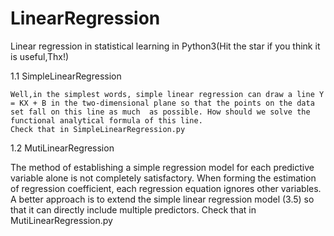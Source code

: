 # LinearRegression
Linear regression in statistical learning in Python3(Hit the star if you think it is useful,Thx!)

1.1 SimpleLinearRegression 

    Well,in the simplest words, simple linear regression can draw a line Y = KX + B in the two-dimensional plane so that the points on the data set fall on this line as much  as possible. How should we solve the functional analytical formula of this line.
    Check that in SimpleLinearRegression.py
    
1.2 MutiLinearRegression  

  The method of establishing a simple regression model for each predictive variable alone is not completely satisfactory. When forming the estimation of regression coefficient, each regression equation ignores other variables. A better approach is to extend the simple linear regression model (3.5) so that it can directly include multiple predictors.
  Check that in MutiLinearRegression.py
